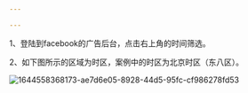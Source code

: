 ```yaml
---

---
```

1、登陆到facebook的广告后台，点击右上角的时间筛选。

2、如下图所示的区域为时区，案例中的时区为北京时区（东八区）。

![1644558368173-ae7d6e05-8928-44d5-95fc-cf986278fd53](/images/63cb4f35_1644558368173-ae7d6e05-8928-44d5-95fc-cf986278fd53.png)

